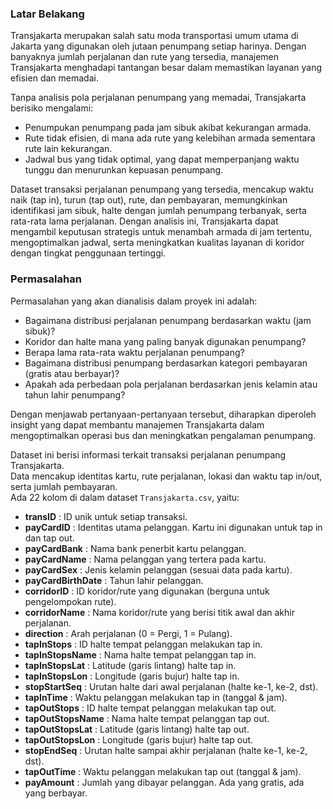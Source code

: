 ### Latar Belakang
Transjakarta merupakan salah satu moda transportasi umum utama di Jakarta yang digunakan oleh jutaan penumpang setiap harinya. Dengan banyaknya jumlah perjalanan dan rute yang tersedia, manajemen Transjakarta menghadapi tantangan besar dalam memastikan layanan yang efisien dan memadai.

Tanpa analisis pola perjalanan penumpang yang memadai, Transjakarta berisiko mengalami:

- Penumpukan penumpang pada jam sibuk akibat kekurangan armada.
- Rute tidak efisien, di mana ada rute yang kelebihan armada sementara rute lain kekurangan.
- Jadwal bus yang tidak optimal, yang dapat memperpanjang waktu tunggu dan menurunkan kepuasan penumpang.

Dataset transaksi perjalanan penumpang yang tersedia, mencakup waktu naik (tap in), turun (tap out), rute, dan pembayaran, memungkinkan identifikasi jam sibuk, halte dengan jumlah penumpang terbanyak, serta rata-rata lama perjalanan. Dengan analisis ini, Transjakarta dapat mengambil keputusan strategis untuk menambah armada di jam tertentu, mengoptimalkan jadwal, serta meningkatkan kualitas layanan di koridor dengan tingkat penggunaan tertinggi.

### Permasalahan
Permasalahan yang akan dianalisis dalam proyek ini adalah:
- Bagaimana distribusi perjalanan penumpang berdasarkan waktu (jam sibuk)?
- Koridor dan halte mana yang paling banyak digunakan penumpang?
- Berapa lama rata-rata waktu perjalanan penumpang?
- Bagaimana distribusi penumpang berdasarkan kategori pembayaran (gratis atau berbayar)?
- Apakah ada perbedaan pola perjalanan berdasarkan jenis kelamin atau tahun lahir penumpang?

Dengan menjawab pertanyaan-pertanyaan tersebut, diharapkan diperoleh insight yang dapat membantu manajemen Transjakarta dalam mengoptimalkan operasi bus dan meningkatkan pengalaman penumpang.

Dataset ini berisi informasi terkait transaksi perjalanan penumpang Transjakarta.  
Data mencakup identitas kartu, rute perjalanan, lokasi dan waktu tap in/out, serta jumlah pembayaran.  
Ada 22 kolom di dalam dataset `Transjakarta.csv`, yaitu:

- **transID** : ID unik untuk setiap transaksi.
- **payCardID** : Identitas utama pelanggan. Kartu ini digunakan untuk tap in dan tap out.
- **payCardBank** : Nama bank penerbit kartu pelanggan.
- **payCardName** : Nama pelanggan yang tertera pada kartu.
- **payCardSex** : Jenis kelamin pelanggan (sesuai data pada kartu).
- **payCardBirthDate** : Tahun lahir pelanggan.
- **corridorID** : ID koridor/rute yang digunakan (berguna untuk pengelompokan rute).
- **corridorName** : Nama koridor/rute yang berisi titik awal dan akhir perjalanan.
- **direction** : Arah perjalanan (0 = Pergi, 1 = Pulang).
- **tapInStops** : ID halte tempat pelanggan melakukan tap in.
- **tapInStopsName** : Nama halte tempat pelanggan tap in.
- **tapInStopsLat** : Latitude (garis lintang) halte tap in.
- **tapInStopsLon** : Longitude (garis bujur) halte tap in.
- **stopStartSeq** : Urutan halte dari awal perjalanan (halte ke-1, ke-2, dst).
- **tapInTime** : Waktu pelanggan melakukan tap in (tanggal & jam).
- **tapOutStops** : ID halte tempat pelanggan melakukan tap out.
- **tapOutStopsName** : Nama halte tempat pelanggan tap out.
- **tapOutStopsLat** : Latitude (garis lintang) halte tap out.
- **tapOutStopsLon** : Longitude (garis bujur) halte tap out.
- **stopEndSeq** : Urutan halte sampai akhir perjalanan (halte ke-1, ke-2, dst).
- **tapOutTime** : Waktu pelanggan melakukan tap out (tanggal & jam).
- **payAmount** : Jumlah yang dibayar pelanggan. Ada yang gratis, ada yang berbayar.

